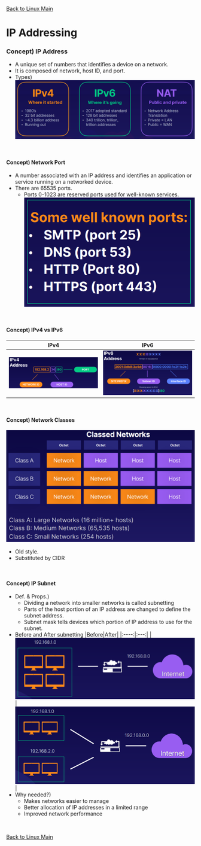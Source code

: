 [Back to Linux Main](../main.md)

# IP Addressing

### Concept) IP Address
- A unique set of numbers that identifies a device on a network. 
- It is composed of network, host ID, and port.
- Types)
  ![](images/001.png)

<br>

#### Concept) Network Port
- A number associated with an IP address and identifies an application or
service running on a networked device.
- There are 65535 ports. 
  - Ports 0-1023 are reserved ports used for well-known services.
    ![](images/002.png)

<br>

#### Concept) IPv4 vs IPv6
|IPv4|IPv6|
|:----:|:---:|
|![](images/003.png)|![](images/004.png)|

<br>

#### Concept) Network Classes
![](images/005.png)
- Old style.
- Substituted by CIDR

<br>

#### Concept) IP Subnet
- Def. & Props.)
  - Dividing a network into smaller networks is called subnetting
  - Parts of the host portion of an IP address are changed to define the subnet address.
  - Subnet mask tells devices which portion of IP address to use for the subnet.
- Before and After subnetting
  |Before|After|
  |:----:|:---:|
  |![](images/006.png)|![](images/007.png)|
- Why needed?)
  - Makes networks easier to manage
  - Better allocation of IP addresses in a limited range
  - Improved network performance
      

<br>

[Back to Linux Main](../main.md)